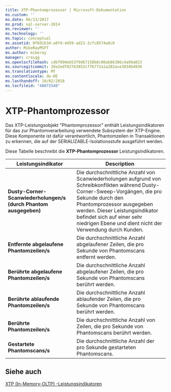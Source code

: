 ```yaml
---
title: XTP-Phantomprozessor | Microsoft-Dokumentation
ms.custom: ''
ms.date: 06/13/2017
ms.prod: sql-server-2014
ms.reviewer: ''
ms.technology: ''
ms.topic: conceptual
ms.assetid: 0f691b3d-a8fd-4459-ad21-2cfc8574a8c0
author: MikeRayMSFT
ms.author: mikeray
manager: craigg
ms.openlocfilehash: cdbf090eb53f9d67158b8c00ab86386c4a99a023
ms.sourcegitcommit: 3da2edf82763852cff6772a1a282ace3034b4936
ms.translationtype: MT
ms.contentlocale: de-DE
ms.lasthandoff: 10/02/2018
ms.locfileid: "48072540"
---
```

# <a name="xtp-phantom-processor"></a>XTP-Phantomprozessor
  Das XTP-Leistungsobjekt "Phantomprozessor" enthält Leistungsindikatoren für das zur Phantomverarbeitung verwendete Subsystem der XTP-Engine. Diese Komponente ist dafür verantwortlich, Phantomzeilen in Transaktionen zu erkennen, die auf der SERIALIZABLE-Isolationsstufe ausgeführt werden.  
  
 Diese Tabelle beschreibt die **XTP-Phantomprozessor** Leistungsindikatoren.  
  
|Leistungsindikator|Description|  
|-------------|-----------------|  
|**Dusty-Corner-Scanwiederholungen/s (durch Phantom ausgegeben)**|Die durchschnittliche Anzahl von Scanwiederholungen aufgrund von Schreibkonflikten während Dusty-Corner-Sweep-Vorgängen, die pro Sekunde durch den Phantomprozessor ausgegeben werden. Dieser Leistungsindikator befindet sich auf einer sehr niedrigen Ebene und dient nicht der Verwendung durch Kunden.|  
|**Entfernte abgelaufene Phantomzeilen/s**|Die durchschnittliche Anzahl abgelaufener Zeilen, die pro Sekunde von Phantomscans entfernt werden.|  
|**Berührte abgelaufene Phantomzeilen/s**|Die durchschnittliche Anzahl abgelaufener Zeilen, die pro Sekunde von Phantomscans berührt werden.|  
|**Berührte ablaufende Phantomzeilen/s**|Die durchschnittliche Anzahl ablaufender Zeilen, die pro Sekunde von Phantomscans berührt werden.|  
|**Berührte Phantomzeilen/s**|Die durchschnittliche Anzahl von Zeilen, die pro Sekunde von Phantomscans berührt werden.|  
|**Gestartete Phantomscans/s**|Die durchschnittliche Anzahl der pro Sekunde gestarteten Phantomscans.|  
  
## <a name="see-also"></a>Siehe auch  
 [XTP &#40;In-Memory-OLTP&#41; -Leistungsindikatoren](../../integration-services/performance/performance-counters.md)  
  
  
